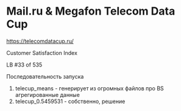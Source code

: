 # Mail.ru & Megafon Telecom Data Cup

https://telecomdatacup.ru/

Customer Satisfaction Index

LB #33 of 535

Последовательность запуска
1. telecup_means - генерирует из огромных файлов про BS агрегированные данные
2. telecup_0.5459531 - собственно, решение

